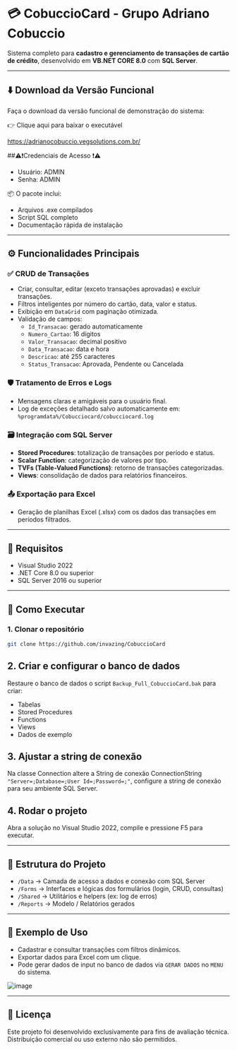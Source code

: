 
# 💳 CobuccioCard - Grupo Adriano Cobuccio

Sistema completo para **cadastro e gerenciamento de transações de cartão de crédito**, desenvolvido em **VB.NET CORE 8.0** com **SQL Server**.

---

## ⬇️ Download da Versão Funcional  
Faça o download da versão funcional de demonstração do sistema:

👉 Clique aqui para baixar o executável

https://adrianocobuccio.vegsolutions.com.br/

##⚠️❗Credenciais de Acesso ❗⚠️

- Usuário: ADMIN  
- Senha: ADMIN

📦 O pacote inclui:

- Arquivos .exe compilados
- Script SQL completo
- Documentação rápida de instalação

---

## ⚙️ Funcionalidades Principais

### ✅ CRUD de Transações
- Criar, consultar, editar (exceto transações aprovadas) e excluir transações.
- Filtros inteligentes por número do cartão, data, valor e status.
- Exibição em `DataGrid` com paginação otimizada.
- Validação de campos:
  - `Id_Transacao`: gerado automaticamente
  - `Numero_Cartao`: 16 dígitos
  - `Valor_Transacao`: decimal positivo
  - `Data_Transacao`: data e hora
  - `Descricao`: até 255 caracteres
  - `Status_Transacao`: Aprovada, Pendente ou Cancelada

### 🛡️ Tratamento de Erros e Logs
- Mensagens claras e amigáveis para o usuário final.
- Log de exceções detalhado salvo automaticamente em: `%programdata%/Cobucciocard/cobucciocard.log`

### 🗃️ Integração com SQL Server
- **Stored Procedures**: totalização de transações por período e status.
- **Scalar Function**: categorização de valores por tipo.
- **TVFs (Table-Valued Functions)**: retorno de transações categorizadas.
- **Views**: consolidação de dados para relatórios financeiros.

### 📤 Exportação para Excel
- Geração de planilhas Excel (.xlsx) com os dados das transações em períodos filtrados.

---

## 🧩 Requisitos

- Visual Studio 2022  
- .NET Core 8.0 ou superior  
- SQL Server 2016 ou superior

---

## 🚀 Como Executar

### 1. Clonar o repositório

```bash
git clone https://github.com/invazing/CobuccioCard
```

## 2. Criar e configurar o banco de dados

Restaure o banco de dados o script `Backup_Full_CobuccioCard.bak` para criar:

- Tabelas
- Stored Procedures
- Functions
- Views
- Dados de exemplo

## 3. Ajustar a string de conexão

Na classe Connection altere a String de conexão ConnectionString `"Server=;Database=;User Id=;Password=;"`, configure a string de conexão para seu ambiente SQL Server.

## 4. Rodar o projeto

Abra a solução no Visual Studio 2022, compile e pressione F5 para executar.

---

## 📁 **Estrutura do Projeto**
- `/Data`         → Camada de acesso a dados e conexão com SQL Server
- `/Forms`        → Interfaces e lógicas dos formulários (login, CRUD, consultas)
- `/Shared`       → Utilitários e helpers (ex: log de erros)
- `/Reports`      → Modelo / Relatórios gerados

---

## 🧪 Exemplo de Uso

- Cadastrar e consultar transações com filtros dinâmicos.
- Exportar dados para Excel com um clique.
- Pode gerar dados de input no banco de dados via `GERAR DADOS` no `MENU` do sistema.

![image](https://github.com/user-attachments/assets/e4deb6b6-97cb-4b68-a7e5-e2a274b59cfc)

---

## 📄 **Licença**

Este projeto foi desenvolvido exclusivamente para fins de avaliação técnica.  
Distribuição comercial ou uso externo não são permitidos.

